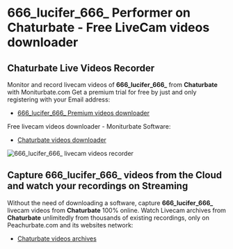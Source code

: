 # 666_lucifer_666_ Performer on Chaturbate - Free LiveCam videos downloader

## Chaturbate Live Videos Recorder

Monitor and record livecam videos of **666_lucifer_666_** from **Chaturbate** with Moniturbate.com
Get a premium trial for free by just and only registering with your Email address:
* [666_lucifer_666_ Premium videos downloader](https://moniturbate.com/request-demo-licence-key.html)

Free livecam videos downloader - Moniturbate Software:
* [Chaturbate videos downloader](https://moniturbate.com/moniturbate-download-software.html)

![666_lucifer_666_ livecam videos recorder](https://peachurnet.com/templates/moniturbate-software.png)


## Capture 666_lucifer_666_ videos from the Cloud and watch your recordings on Streaming

Without the need of downloading a software, capture **666_lucifer_666_** livecam videos from **Chaturbate** 100% online.
Watch Livecam archives from **Chaturbate** unlimitedly from thousands of existing recordings, only on Peachurbate.com and its websites network:
* [Chaturbate videos archives](https://peachurnet.com/)